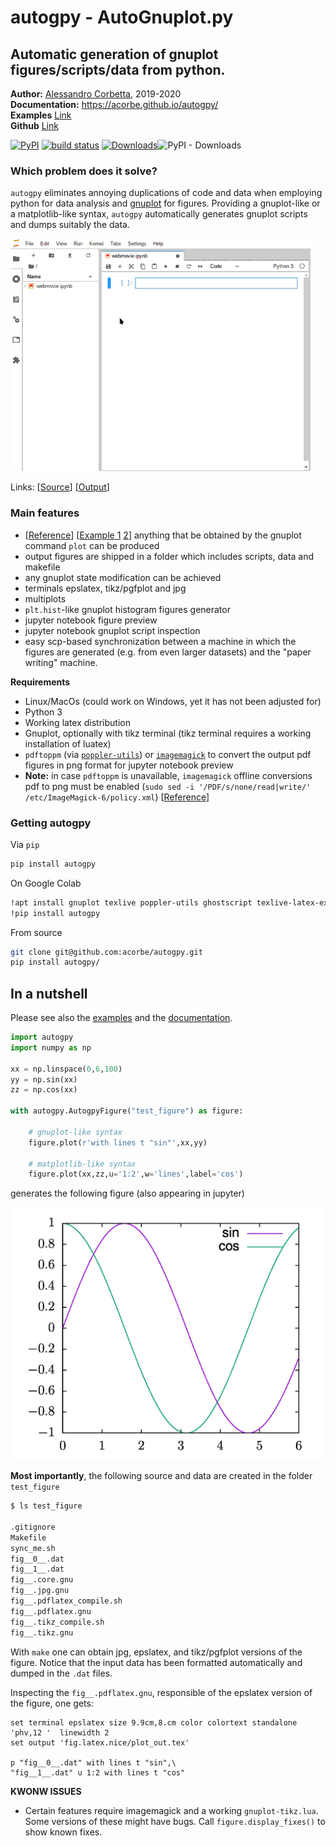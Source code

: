 <h1>autogpy - AutoGnuplot.py</h1>

<h2>Automatic generation of gnuplot figures/scripts/data from python.</h2>


**Author:** [Alessandro Corbetta](http://corbetta.phys.tue.nl/), 2019-2020   
**Documentation:** https://acorbe.github.io/autogpy/  
**Examples** [Link](https://github.com/acorbe/autogpy/tree/master/examples)  
**Github** [Link](https://github.com/acorbe/autogpy) 


[![PyPI](https://img.shields.io/pypi/v/autogpy)](https://pypi.org/project/autogpy/) [![build status](https://travis-ci.org/acorbe/autogpy.svg?branch=master)](https://travis-ci.org/github/acorbe/autogpy) [![Downloads](https://pepy.tech/badge/autogpy)](https://pepy.tech/project/autogpy)![PyPI - Downloads](https://img.shields.io/pypi/dm/autogpy)


### Which problem does it solve?

`autogpy` eliminates annoying duplications of code and data when employing python for data analysis and [gnuplot](http://www.gnuplot.info/) for figures. Providing a gnuplot-like or a matplotlib-like syntax, `autogpy` automatically generates gnuplot scripts and dumps suitably the data.  

![Autogpy-Demo](https://github.com/acorbe/autogpy/raw/master/doc/other/demo-animation.gif)

Links: [[Source](https://github.com/acorbe/autogpy/tree/master/examples/02-webexample/webmovie.ipynb)] [[Output](https://github.com/acorbe/autogpy/tree/master/examples/02-webexample/test-figure)]


### Main features
+ [[Reference](https://acorbe.github.io/autogpy/code.html#autogpy.AutoGnuplotFigure.plot)] [[Example 1](https://github.com/acorbe/autogpy/blob/master/examples/01-syntax/hybrid-python-gnuplot-syntax.ipynb) [2](https://github.com/acorbe/autogpy/blob/master/examples/01-syntax/pure-gnuplot-syntax.ipynb)] anything that be obtained by the gnuplot command `plot` can be produced
+ output figures are shipped in a folder which includes scripts, data and makefile
+ any gnuplot state modification can be achieved
+ terminals epslatex, tikz/pgfplot and jpg
+ multiplots
+ `plt.hist`-like gnuplot histogram figures generator
+ jupyter notebook figure preview
+ jupyter notebook gnuplot script inspection
+ easy scp-based synchronization between a machine in which the figures are generated (e.g. from even larger datasets) and the "paper writing" machine.

**Requirements**
+ Linux/MacOs (could work on Windows, yet it has not been adjusted for)
+ Python 3
+ Working latex distribution
+ Gnuplot, optionally with tikz terminal (tikz terminal requires a working installation of luatex)
+ `pdftoppm` (via [`poppler-utils`](https://command-not-found.com/pdftoppm)) or [`imagemagick`](https://command-not-found.com/convert) to convert the output pdf figures in png format for jupyter notebook preview 
+ **Note:** in case `pdftoppm` is unavailable, `imagemagick` offline conversions pdf to png must be enabled (`sudo sed -i '/PDF/s/none/read|write/' /etc/ImageMagick-6/policy.xml`) [[Reference](https://stackoverflow.com/a/52661288)]


### Getting autogpy

Via `pip`
```bash
pip install autogpy

```

On Google Colab
```bash
!apt install gnuplot texlive poppler-utils ghostscript texlive-latex-extra
!pip install autogpy
```

From source
```bash
git clone git@github.com:acorbe/autogpy.git
pip install autogpy/
```


## In a nutshell

Please see also the [examples](https://github.com/acorbe/autogpy/tree/master/examples) and the [documentation](https://acorbe.github.io/autogpy/).

```python
import autogpy
import numpy as np

xx = np.linspace(0,6,100)
yy = np.sin(xx)
zz = np.cos(xx)

with autogpy.AutogpyFigure("test_figure") as figure: 

	# gnuplot-like syntax
	figure.plot(r'with lines t "sin"',xx,yy)
	
	# matplotlib-like syntax
	figure.plot(xx,zz,u='1:2',w='lines',label='cos')
```

generates the following figure (also appearing in jupyter)

<img src="https://github.com/acorbe/autogpy/raw/master/example_fig.jpeg" alt="example figure" width="500px" >

**Most importantly**, the following source and data are created in the folder `test_figure` 

```bash
$ ls test_figure

.gitignore
Makefile
sync_me.sh
fig__0__.dat
fig__1__.dat
fig__.core.gnu
fig__.jpg.gnu
fig__.pdflatex_compile.sh
fig__.pdflatex.gnu
fig__.tikz_compile.sh
fig__.tikz.gnu
```

With `make` one can obtain jpg, epslatex, and tikz/pgfplot versions of the figure. Notice that the input data has been formatted automatically and dumped in the `.dat` files.

Inspecting the `fig__.pdflatex.gnu`, responsible of the epslatex version of the figure, one gets:
```gnuplot
set terminal epslatex size 9.9cm,8.cm color colortext standalone      'phv,12 '  linewidth 2
set output 'fig.latex.nice/plot_out.tex'

p "fig__0__.dat" with lines t "sin",\
"fig__1__.dat" u 1:2 with lines t "cos" 
```

**KWONW ISSUES**
+ Certain features require imagemagick and a working `gnuplot-tikz.lua`. Some versions of these might have bugs. Call `figure.display_fixes()` to show known fixes.

